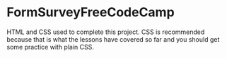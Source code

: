 # FormSurveyFreeCodeCamp
HTML and CSS used to complete this project. CSS is recommended because that is what the lessons have covered so far and you should get some practice with plain CSS. 

